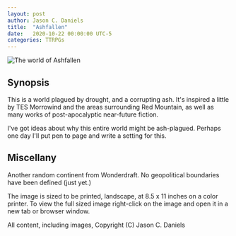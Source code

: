 ```yaml
---
layout: post
author: Jason C. Daniels
title:  "Ashfallen"
date:   2020-10-22 00:00:00 UTC-5  
categories: TTRPGs
---
```

![The world of Ashfallen](/ttrpgs/maps/Ashfallen.jpg)

## Synopsis

This is a world plagued by drought, and a corrupting ash. It's inspired a little by TES Morrowind 
and the areas surrounding Red Mountain, as well as many works of post-apocalyptic near-future fiction.

I've got ideas about why this entire world might be ash-plagued. Perhaps one day I'll put pen to page
and write a setting for this.

## Miscellany

Another random continent from Wonderdraft. No geopolitical boundaries have been defined (just yet.)

The image is sized to be printed, landscape, at 8.5 x 11 inches on a color printer.
To view the full sized image right-click on the image and open it in a new tab or browser window.

All content, including images, Copyright (C) Jason C. Daniels

